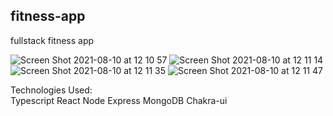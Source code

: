 ## fitness-app

fullstack fitness app


![Screen Shot 2021-08-10 at 12 10 57](https://user-images.githubusercontent.com/67185854/128807257-35ca5719-4897-4183-bd31-cbd119378a1a.png)
![Screen Shot 2021-08-10 at 12 11 14](https://user-images.githubusercontent.com/67185854/128807209-ad419cb5-0227-42d7-ab78-bd370730da65.png)
![Screen Shot 2021-08-10 at 12 11 35](https://user-images.githubusercontent.com/67185854/128807221-8f58b759-fac3-430c-877b-fc74d22f9c53.png)
![Screen Shot 2021-08-10 at 12 11 47](https://user-images.githubusercontent.com/67185854/128807226-c42299af-242e-4940-b52d-6581f2248ded.png)


Technologies Used:  
Typescript
React 
Node
Express
MongoDB
Chakra-ui
